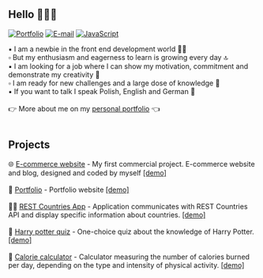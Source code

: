 ## Hello 🙋🏽‍♀️

[![Portfolio](https://img.shields.io/badge/-Website-4285F4?style=flat&logo=google-chrome&logoColor=white)][URLportfolio]
[![E-mail](https://img.shields.io/badge/-E--mail-D14836?style=flat&logo=gmail&logoColor=white)][URLEmail]
[![JavaScript](https://img.shields.io/badge/-LinkedIn-0077B5?style=flat&logo=linkedin&logoColor=white)][URLlinkedin]

:black_small_square:  I am a newbie in the front end development world 👧🏽  <br>
:white_small_square:  But my enthusiasm and eagerness to learn is growing every day 🔝 <br>
:black_small_square:  I am looking for a job where I can show my motivation, commitment and demonstrate my creativity :tada: <br>
:white_small_square:  I am ready for new challenges and a large dose of knowledge :muscle: <br>
:black_small_square:  If you want to talk I speak Polish, English and German :speech_balloon:
<br><br>
:point_right:  More about me on my <a href ="https://paulinamilkowska.pl/" rel="nofollow">personal portfolio</a> :point_left:
<br><br>
## Projects
:globe_with_meridians:  [E-commerce website](https://github.com/paulaami/e-commerce-website) - My first commercial project. E-commerce website and blog, designed and coded by myself [[demo]](https://karolinaszymkowicz.pl/) <br><br>
:ribbon: [Portfolio](https://github.com/paulaami/Portfolio-website) - Portfolio website [[demo]](https://paulinamilkowska.pl/) <br><br>
🏳️‍🌈  [REST Countries App](https://github.com/paulaami/REST-Countries) - Application communicates with REST Countries API and display specific information about countries. [[demo]](https://paulaami.github.io/REST-Countries/) <br><br>
:crystal_ball:  [Harry potter quiz](https://github.com/paulaami/Harry-Potter-Quiz) - One-choice quiz about the knowledge of Harry Potter. [[demo]](https://paulaami.github.io/Harry-Potter-Quiz/) <br><br>
:running:  [Calorie calculator](https://github.com/paulaami/calorie-calculator) - Calculator measuring the number of calories burned per day, depending on the type and intensity of physical activity. [[demo]](https://paulaami.github.io/calorie-calculator/)<br><br>



[URLemail]:mailto:pmilkowska@onet.pl
[URLportfolio]:https://paulinamilkowska.pl/
[URLlinkedin]:https://www.linkedin.com/in/paulina-mi%C5%82kowska-510394139/
